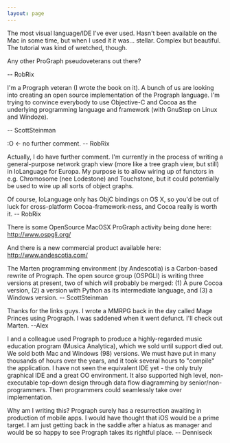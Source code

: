 ```yaml
---
layout: page
---
```


The most visual language/IDE I've ever used. Hasn't been available on the Mac in some time, but when I used it it was... stellar. Complex but beautiful. The tutorial was kind of wretched, though.

Any other ProGraph pseudoveterans out there?

-- RobRix

I'm a Prograph veteran (I wrote the book on it). A bunch of us are looking into creating an open source implementation of the Prograph language. I'm trying to convince everybody to use Objective-C and Cocoa as the underlying programming language and framework (with GnuStep on Linux and Windoze).

-- ScottSteinman

:O <- no further comment. -- RobRix

Actually, I do have further comment. I'm currently in the process of writing a general-purpose network graph view (more like a tree graph view, but still) in IoLanguage for Europa. My purpose is to allow wiring up of functors in e.g. Chromosome (nee Lodestone) and Touchstone, but it could potentially be used to wire up all sorts of object graphs.

Of course, IoLanguage only has ObjC bindings on OS X, so you'd be out of luck for cross-platform Cocoa-framework-ness, and Cocoa really is worth it. -- RobRix

There is some OpenSource MacOSX ProGraph activity being done here:  http://www.ospgli.org/

And there is a new commercial product available here: http://www.andescotia.com/

The Marten programming environment (by Andescotia) is a Carbon-based rewrite of Prograph.  The open source group (OSPGLI) is writing three versions at present, two of which will probably be merged: (1) A pure Cocoa version, (2) a version with Python as its intermediate language, and (3) a Windows version. -- ScottSteinman


Thanks for the links guys. I wrote a MMRPG back in the day called Mage Princes using Prograph. I was saddened when it went defunct. I'll check out Marten. --Alex


I and a colleague used Prograph to produce a highly-regarded music education program (Musica Analytica), which we sold until support died out. We sold both Mac and Windows (98) versions. We must have put in many thousands of hours over the years, and it took several hours to "compile" the application. I have not seen the equivalent IDE yet - the only truly graphical IDE and a great OO environment. It also supported high level, non-executable top-down design through data flow diagramming by senior/non-programmers. Then programmers could seamlessly take over implementation. 

Why am I writing this? Prograph surely has a resurrection awaiting in production of mobile apps. I would have thought that iOS would be a prime target. I am just getting back in the saddle after a hiatus as manager and would be so happy to see Prograph takes its rightful place.
-- Denniseck
